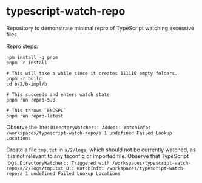 # typescript-watch-repo

Repository to demonstrate minimal repro of TypeScript watching excessive files.

Repro steps:
```
npm install -g pnpm
pnpm -r install

# This will take a while since it creates 111110 empty folders.
pnpm -r build
cd b/2/b-impl/b

# This succeeds and enters watch state
pnpm run repro-5.0

# This throws `ENOSPC`
pnpm run repro-latest
```

Observe the line:
`DirectoryWatcher:: Added:: WatchInfo: /workspaces/typescript-watch-repo/a 1 undefined Failed Lookup Locations`

Create a file `tmp.txt` in `a/2/logs`, which should not be currently watched, as it is not relevant to any tsconfig or imported file.
Observe that TypeScript logs:
`DirectoryWatcher:: Triggered with /workspaces/typescript-watch-repo/a/2/logs/tmp.txt 0:: WatchInfo: /workspaces/typescript-watch-repo/a 1 undefined Failed Lookup Locations`